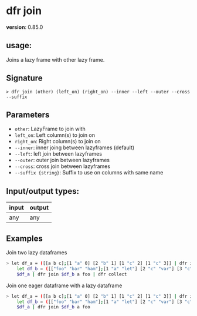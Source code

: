 # dfr join

**version**: 0.85.0

## **usage**:

Joins a lazy frame with other lazy frame.

## Signature

`> dfr join (other) (left_on) (right_on) --inner --left --outer --cross --suffix`

## Parameters

- `other`: LazyFrame to join with
- `left_on`: Left column(s) to join on
- `right_on`: Right column(s) to join on
- `--inner`: inner joing between lazyframes (default)
- `--left`: left join between lazyframes
- `--outer`: outer join between lazyframes
- `--cross`: cross join between lazyframes
- `--suffix {string}`: Suffix to use on columns with same name

## Input/output types:

| input | output |
| ----- | ------ |
| any   | any    |

## Examples

Join two lazy dataframes

```bash
> let df_a = ([[a b c];[1 "a" 0] [2 "b" 1] [1 "c" 2] [1 "c" 3]] | dfr into-lazy);
    let df_b = ([["foo" "bar" "ham"];[1 "a" "let"] [2 "c" "var"] [3 "c" "const"]] | dfr into-lazy);
    $df_a | dfr join $df_b a foo | dfr collect
```

Join one eager dataframe with a lazy dataframe

```bash
> let df_a = ([[a b c];[1 "a" 0] [2 "b" 1] [1 "c" 2] [1 "c" 3]] | dfr into-df);
    let df_b = ([["foo" "bar" "ham"];[1 "a" "let"] [2 "c" "var"] [3 "c" "const"]] | dfr into-lazy);
    $df_a | dfr join $df_b a foo
```
